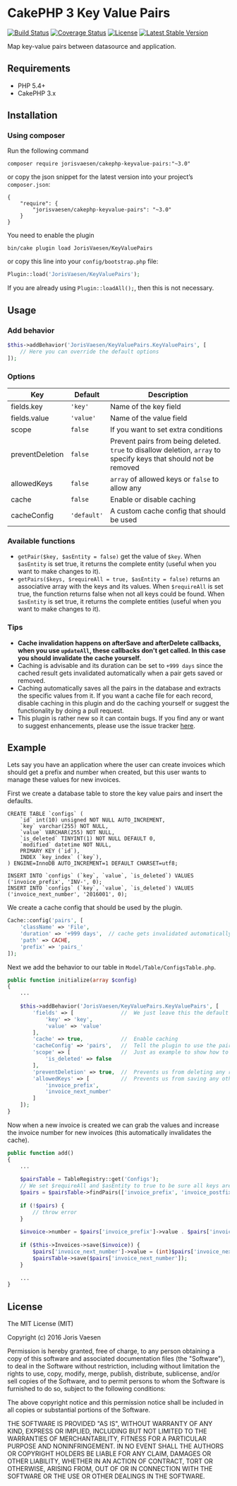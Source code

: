 # CakePHP 3 Key Value Pairs 
[![Build Status](https://travis-ci.org/jorisvaesen/cakephp-keyvalue-pairs.svg?branch=master)](https://travis-ci.org/jorisvaesen/cakephp-keyvalue-pairs) 
[![Coverage Status](https://coveralls.io/repos/github/jorisvaesen/cakephp-keyvalue-pairs/badge.svg?branch=master)](https://coveralls.io/github/jorisvaesen/cakephp-keyvalue-pairs?branch=master)
[![License](https://poser.pugx.org/jorisvaesen/cakephp-keyvalue-pairs/license)](https://github.com/jorisvaesen/cakephp-keyvalue-pairs#license)
[![Latest Stable Version](https://poser.pugx.org/jorisvaesen/cakephp-keyvalue-pairs/v/stable)](https://packagist.org/packages/jorisvaesen/cakephp-keyvalue-pairs)

Map key-value pairs between datasource and application.

## Requirements

* PHP 5.4+
* CakePHP 3.x

## Installation

### Using composer

Run the following command

```
composer require jorisvaesen/cakephp-keyvalue-pairs:"~3.0"
```

or copy the json snippet for the latest version into your project’s `composer.json`:

```
{
    "require": {
        "jorisvaesen/cakephp-keyvalue-pairs": "~3.0"
    }
}
```

You need to enable the plugin
 
```
bin/cake plugin load JorisVaesen/KeyValuePairs
```

or copy this line into your `config/bootstrap.php` file:

```php
Plugin::load('JorisVaesen/KeyValuePairs');
```

If you are already using `Plugin::loadAll();`, then this is not necessary.

## Usage

### Add behavior

```php
$this->addBehavior('JorisVaesen/KeyValuePairs.KeyValuePairs', [
    // Here you can override the default options
]);
```

### Options

| Key  | Default | Description |
| ------------- | ------------- | ------------- |
| fields.key  | `'key'` | Name of the key field |
| fields.value  | `'value'`  | Name of the value field |
| scope  | `false`  | If you want to set extra conditions |
| preventDeletion  | `false`  | Prevent pairs from being deleted. `true` to disallow deletion, `array` to specify keys that should not be removed |
| allowedKeys  | `false`  | `array` of allowed keys or `false` to allow any |
| cache  | `false`  | Enable or disable caching  |
| cacheConfig  | `'default'`  | A custom cache config that should be used |

### Available functions

* `getPair($key, $asEntity = false)` get the value of `$key`. When `$asEntity` is set true, it returns the complete entity (useful when you want to make changes to it).
* `getPairs($keys, $requireAll = true, $asEntity = false)` returns an associative array with the keys and its values. When `$requireAll` is set true, the function returns false when not all keys could be found. When `$asEntity` is set true, it returns the complete entities (useful when you want to make changes to it).

### Tips

* **Cache invalidation happens on afterSave and afterDelete callbacks, when you use `updateAll`, these callbacks don't get called. In this case you should invalidate the cache yourself.**
* Caching is advisable and its duration can be set to `+999 days` since the cached result gets invalidated automatically when a pair gets saved or removed.
* Caching automatically saves all the pairs in the database and extracts the specific values from it. If you want a cache file for each record, disable caching in this plugin and do the caching yourself or suggest the functionality by doing a pull request.
* This plugin is rather new so it can contain bugs. If you find any or want to suggest enhancements, please use the issue tracker [here](https://github.com/jorisvaesen/cakephp-keyvalue-pairs/issues).

## Example

Lets say you have an application where the user can create invoices which should get a prefix and number when created, but this user wants to manage these values for new invoices.

First we create a database table to store the key value pairs and insert the defaults.

```
CREATE TABLE `configs` (
    `id` int(10) unsigned NOT NULL AUTO_INCREMENT,
    `key` varchar(255) NOT NULL,
    `value` VARCHAR(255) NOT NULL,
    `is_deleted` TINYINT(1) NOT NULL DEFAULT 0,
    `modified` datetime NOT NULL,
    PRIMARY KEY (`id`),
    INDEX `key_index` (`key`),
) ENGINE=InnoDB AUTO_INCREMENT=1 DEFAULT CHARSET=utf8;

INSERT INTO `configs` (`key`, `value`, `is_deleted`) VALUES ('invoice_prefix', 'INV-', 0);
INSERT INTO `configs` (`key`, `value`, `is_deleted`) VALUES ('invoice_next_number', '2016001', 0);
```

We create a cache config that should be used by the plugin.

```php
Cache::config('pairs', [
    'className' => 'File',
    'duration' => '+999 days',  // cache gets invalidated automatically when a pair is saved or removed
    'path' => CACHE,
    'prefix' => 'pairs_'
]);
```

Next we add the behavior to our table in `Model/Table/ConfigsTable.php`.

```php
public function initialize(array $config) 
{
    ...
    
    $this->addBehavior('JorisVaesen/KeyValuePairs.KeyValuePairs', [
        'fields' => [               //  We just leave this the default
            'key' => 'key',
            'value' => 'value'
        ],
        'cache' => true,            //  Enable caching
        'cacheConfig' => 'pairs',   //  Tell the plugin to use the pairs cache config
        'scope' => [                //  Just as example to show how to use extra conditions when fetching pairs
            'is_deleted' => false
        ],
        'preventDeletion' => true,  //  Prevents us from deleting any record in this table (and thereby possibly break the app)
        'allowedKeys' => [          //  Prevents us from saving any other key than the ones specified here
            'invoice_prefix',
            'invoice_next_number'
        ]
    ]);
}
```

Now when a new invoice is created we can grab the values and increase the invoice number for new invoices (this automatically invalidates the cache).

```php
public function add() 
{
    ...
    
    $pairsTable = TableRegistry::get('Configs');
    // We set $requireAll and $asEntity to true to be sure all keys are there and we can make changes to it later
    $pairs = $pairsTable->findPairs(['invoice_prefix', 'invoice_postfix'], true, true);
    
    if (!$pairs) {
        // throw error
    }
    
    $invoice->number = $pairs['invoice_prefix']->value . $pairs['invoice_next_number']->value;
    
    if ($this->Invoices->save($invoice)) {
        $pairs['invoice_next_number']->value = (int)$pairs['invoice_next_number']->value + 1; 
        $pairsTable->save($pairs['invoice_next_number']);
    }
    
    ...
}
```

## License

The MIT License (MIT)

Copyright (c) 2016 Joris Vaesen

Permission is hereby granted, free of charge, to any person obtaining a copy of this software and associated documentation files (the "Software"), to deal in the Software without restriction, including without limitation the rights to use, copy, modify, merge, publish, distribute, sublicense, and/or sell copies of the Software, and to permit persons to whom the Software is furnished to do so, subject to the following conditions:

The above copyright notice and this permission notice shall be included in all copies or substantial portions of the Software.

THE SOFTWARE IS PROVIDED "AS IS", WITHOUT WARRANTY OF ANY KIND, EXPRESS OR IMPLIED, INCLUDING BUT NOT LIMITED TO THE WARRANTIES OF MERCHANTABILITY, FITNESS FOR A PARTICULAR PURPOSE AND NONINFRINGEMENT. IN NO EVENT SHALL THE AUTHORS OR COPYRIGHT HOLDERS BE LIABLE FOR ANY CLAIM, DAMAGES OR OTHER LIABILITY, WHETHER IN AN ACTION OF CONTRACT, TORT OR OTHERWISE, ARISING FROM, OUT OF OR IN CONNECTION WITH THE SOFTWARE OR THE USE OR OTHER DEALINGS IN THE SOFTWARE.
